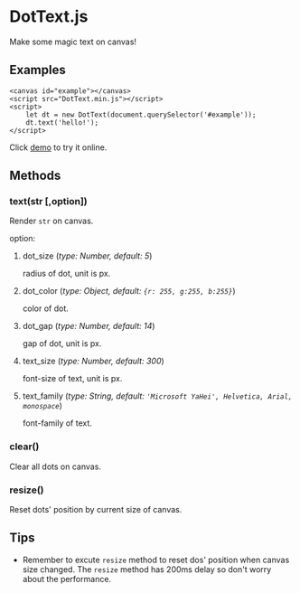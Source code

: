 # DotText.js

Make some magic text on canvas! 

## Examples

	<canvas id="example"></canvas>
	<script src="DotText.min.js"></script>
	<script>
		let dt = new DotText(document.querySelector('#example'));
		dt.text('hello!');
	</script>

Click [demo](https://nossika.github.io/DotText.js/demo.html) to try it online.

## Methods

### text(str [,option])
 
Render `str` on canvas.

option:

1. dot_size (*type: Number, default: 5*)

	radius of dot, unit is px.

2. dot_color (*type: Object, default: `{r: 255, g:255, b:255}`*)
	
	color of dot.

3. dot_gap (*type: Number, default: 14*)

	gap of dot, unit is px.

4. text_size (*type: Number, default: 300*)

	font-size of text, unit is px.

5. text_family (*type: String, default: `'Microsoft YaHei', Helvetica, Arial, monospace`*)

	font-family of text.

### clear()

Clear all dots on canvas.

### resize()

Reset dots' position by current size of canvas.

## Tips

* Remember to excute `resize` method to reset dos' position when canvas size changed. The `resize` method has 200ms delay so don't worry about the performance.


